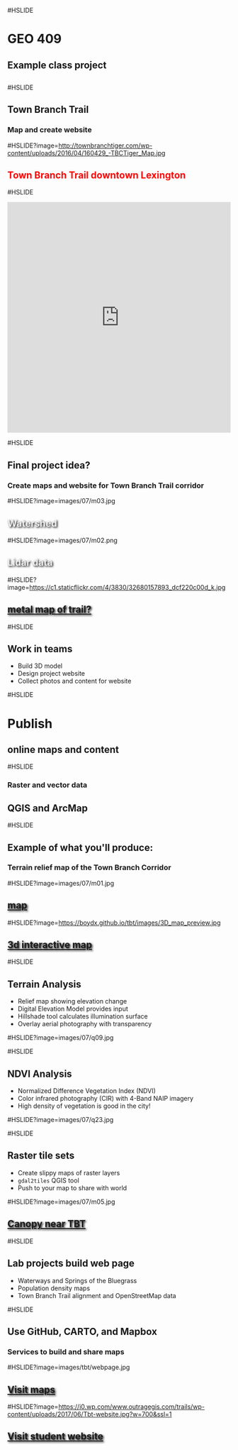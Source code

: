 #HSLIDE
# GEO 409
## Example class project
##

#HSLIDE
## Town Branch Trail
### Map and create website




#HSLIDE?image=http://townbranchtiger.com/wp-content/uploads/2016/04/160429_-TBCTiger_Map.jpg
<h2 style="color:#f00;text-shadow: 2px 2px 4px #fff;">Town Branch Trail downtown Lexington</h2>


#HSLIDE
<iframe width="100%" height="520" frameborder="0" src="https://nmp.carto.com/u/boyd/builder/52ef1fe6-14a6-11e7-a3f5-0e05a8b3e3d7/embed" allowfullscreen webkitallowfullscreen mozallowfullscreen oallowfullscreen msallowfullscreen></iframe>

#HSLIDE
## Final project idea?
### Create maps and website for Town Branch Trail corridor

#HSLIDE?image=images/07/m03.jpg
<h2 style="color:#eee;text-shadow: 2px 2px 4px #000;">Watershed</h2>

#HSLIDE?image=images/07/m02.png
<h2 style="color:#eee;text-shadow: 2px 2px 4px #000;">Lidar data</h2>

#HSLIDE?image=https://c1.staticflickr.com/4/3830/32680157893_dcf220c00d_k.jpg
<h2 style="color:#eee;text-shadow: 2px 2px 4px #000;"><a href="https://www.flickr.com/photos/28640579@N02/32680157893/in/dateposted-public/" target="blank">metal map of trail?</a></h2>


#HSLIDE
## Work in teams
* Build 3D model
* Design project website
* Collect photos and content for website

#HSLIDE
# Publish
## online maps and content

#HSLIDE
### Raster and vector data
## QGIS and ArcMap


#HSLIDE
## Example of what you'll produce:
### Terrain relief map of the Town Branch Corridor

#HSLIDE?image=images/07/m01.jpg
<h2 style="color:#eee;text-shadow: 2px 2px 4px #000;"><a href="http://boydx.github.io/tbt/xyz/hillshade/leaflet.html" target="blank">map</a></h2>

#HSLIDE?image=https://boydx.github.io/tbt/images/3D_map_preview.jpg
<h2 style="color:#eee;text-shadow: 2px 2px 4px #000;"><a href="https://outrageGIS.com/3d/tbt/buildings_trail" target="blank">3d interactive map</a></h2>






#HSLIDE
## Terrain Analysis
* Relief map showing elevation change
* Digital Elevation Model provides input
* Hillshade tool calculates illumination surface
* Overlay aerial photography with transparency

#HSLIDE?image=images/07/q09.jpg



#HSLIDE
## NDVI Analysis
* Normalized Difference Vegetation Index (NDVI)
* Color infrared photography (CIR) with 4-Band NAIP imagery
* High density of vegetation is good in the city!

#HSLIDE?image=images/07/q23.jpg


#HSLIDE
## Raster tile sets
* Create slippy maps of raster layers
* ```gdal2tiles``` QGIS tool
* Push to your map to share with world

#HSLIDE?image=images/07/m05.jpg
<h2 style="color:#eee;text-shadow: 2px 2px 4px #000;"><a href="http://boydx.github.io/tbt/xyz/canopy/leaflet.html" target="blank">Canopy near TBT</a></h2>

#HSLIDE
## Lab projects build web page
* Waterways and Springs of the Bluegrass
* Population density maps
* Town Branch Trail alignment and OpenStreetMap data

#HSLIDE
## Use GitHub, CARTO, and Mapbox
### Services to build and share maps

#HSLIDE?image=images/tbt/webpage.jpg
<h2 style="color:#eee;text-shadow: 2px 2px 4px #000;"><a href="http://boydx.github.io/tbt/" target="blank">Visit maps</a></h2>

#HSLIDE?image=https://i0.wp.com/www.outragegis.com/trails/wp-content/uploads/2017/06/Tbt-website.jpg?w=700&ssl=1
<h2 style="color:#eee;text-shadow: 2px 2px 4px #000;"><a href="https://reece2ke.github.io/geo409_site/" target="blank">Visit student website</a></h2>
